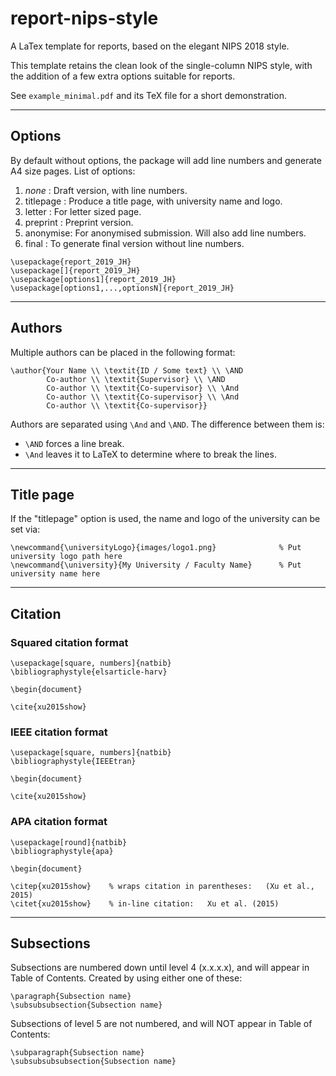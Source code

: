 # report-nips-style
A LaTex template for reports, based on the elegant NIPS 2018 style.

This template retains the clean look of the single-column NIPS style, with the addition of a few extra options suitable for reports.

See `example_minimal.pdf` and its TeX file for a short demonstration.

---

## Options

By default without options, the package will add line numbers and generate A4 size pages.
List of options:
1. _none_ : Draft version, with line numbers.
1. titlepage : Produce a title page, with university name and logo.
1. letter : For letter sized page.
1. preprint : Preprint version.
1. anonymise: For anonymised submission. Will also add line numbers.
1. final : To generate final version without line numbers.

```TeX
\usepackage{report_2019_JH}
\usepackage[]{report_2019_JH}
\usepackage[options1]{report_2019_JH}
\usepackage[options1,...,optionsN]{report_2019_JH}
```

---

## Authors

Multiple authors can be placed in the following format:
```TeX
\author{Your Name \\ \textit{ID / Some text} \\ \AND
        Co-author \\ \textit{Supervisor} \\ \AND
        Co-author \\ \textit{Co-supervisor} \\ \And
        Co-author \\ \textit{Co-supervisor} \\ \And
        Co-author \\ \textit{Co-supervisor}}
```
Authors are separated using `\And` and `\AND`.
The difference between them is:
* `\AND` forces a line break.
* `\And` leaves it to LaTeX to determine where to break the lines.

---

## Title page

If the "titlepage" option is used, the name and logo of the university can be set via:
```TeX
\newcommand{\universityLogo}{images/logo1.png}              % Put university logo path here
\newcommand{\university}{My University / Faculty Name}      % Put university name here
```

---

## Citation

### Squared citation format
```TeX
\usepackage[square, numbers]{natbib}
\bibliographystyle{elsarticle-harv}

\begin{document}

\cite{xu2015show}
```

### IEEE citation format
```TeX
\usepackage[square, numbers]{natbib}
\bibliographystyle{IEEEtran}

\begin{document}

\cite{xu2015show}
```

### APA citation format
```TeX
\usepackage[round]{natbib}
\bibliographystyle{apa}

\begin{document}

\citep{xu2015show}    % wraps citation in parentheses:   (Xu et al., 2015)
\citet{xu2015show}    % in-line citation:   Xu et al. (2015)
```

---

## Subsections

Subsections are numbered down until level 4 (x.x.x.x), and will appear in Table of Contents. Created by using either one of these:
```TeX
\paragraph{Subsection name}
\subsubsubsection{Subsection name}
```

Subsections of level 5 are not numbered, and will NOT appear in Table of Contents:
```TeX
\subparagraph{Subsection name}
\subsubsubsubsection{Subsection name}
```

